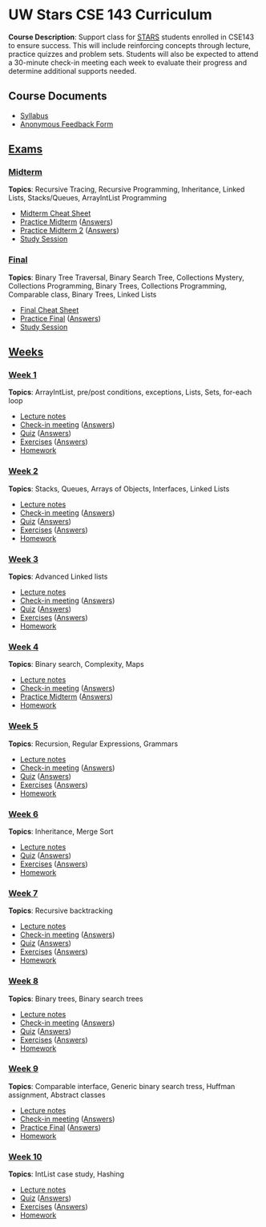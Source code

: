 # UW Stars CSE 143 Curriculum

__Course Description__: Support class for [STARS](https://www.engr.washington.edu/current/stars) students enrolled in CSE143 to ensure success. This will include reinforcing concepts through lecture, practice quizzes and problem sets. Students will also be expected to attend a 30-minute check-in meeting each week to evaluate their progress and determine additional supports needed.

## Course Documents
* [Syllabus](syllabus.md)
* [Anonymous Feedback Form](https://goo.gl/forms/GENVWFVRAA0uEdWa2)

## [Exams](exams)
### [Midterm](exams/midterm)
__Topics__: Recursive Tracing, Recursive Programming, Inheritance, Linked Lists, Stacks/Queues, ArrayIntList Programming
* [Midterm Cheat Sheet](exams/midterm/midterm-cheat-sheet.md)
* [Practice Midterm](exams/midterm/practice-midterm.md) ([Answers](exams/midterm/practice-midterm-answers.md))
* [Practice Midterm 2](exams/midterm/practice-midterm-2.md) ([Answers](exams/midterm/practice-midterm-2-answers.md))
* [Study Session](exams/midterm/study-session)

### [Final](exams/final)
__Topics__: Binary Tree Traversal, Binary Search Tree, Collections Mystery, Collections Programming, Binary Trees, Collections Programming, Comparable class, Binary Trees, Linked Lists
* [Final Cheat Sheet](exams/final/final-cheat-sheet.md)
* [Practice Final](exams/final/practice-final.md) ([Answers](exams/final/practice-final-answers.md))
* [Study Session](exams/final/study-session)

## [Weeks](weeks)
### [Week 1](weeks/week01)
__Topics__: ArrayIntList, pre/post conditions, exceptions, Lists, Sets, for-each loop
* [Lecture notes](weeks/week01/lecture-notes.md)
* [Check-in meeting](weeks/week01/check-in-meeting.md) ([Answers](weeks/week01/check-in-meeting-answers.md))
* [Quiz](weeks/week01/quiz.md) ([Answers](weeks/week01/quiz-answers.md))
* [Exercises](weeks/week01/exercises.md) ([Answers](weeks/week01/exercise-answers.md))
* [Homework](weeks/week01/homework.md)

### [Week 2](weeks/week02)
__Topics__: Stacks, Queues, Arrays of Objects, Interfaces, Linked Lists
* [Lecture notes](weeks/week02/lecture-notes.md)
* [Check-in meeting](weeks/week02/check-in-meeting.md) ([Answers](weeks/week02/check-in-meeting-answers.md))
* [Quiz](weeks/week02/quiz.md) ([Answers](weeks/week02/quiz-answers.md))
* [Exercises](weeks/week02/exercises.md) ([Answers](weeks/week02/exercise-answers.md))
* [Homework](weeks/week02/homework.md)

### [Week 3](weeks/week03)
__Topics__: Advanced Linked lists
* [Lecture notes](weeks/week03/lecture-notes.md)
* [Check-in meeting](weeks/week03/check-in-meeting.md) ([Answers](weeks/week03/check-in-meeting-answers.md))
* [Quiz](weeks/week03/quiz.md) ([Answers](weeks/week03/quiz-answers.md))
* [Exercises](weeks/week03/exercises.md) ([Answers](weeks/week03/exercise-answers.md))
* [Homework](weeks/week03/homework.md)

### [Week 4](weeks/week04)
__Topics__: Binary search, Complexity, Maps
* [Lecture notes](weeks/week04/lecture-notes.md)
* [Check-in meeting](weeks/week04/check-in-meeting.md) ([Answers](weeks/week04/check-in-meeting-answers.md))
* [Practice Midterm](exams/midterm/practice-midterm.md) ([Answers](exams/midterm/practice-midterm-answers.md))
* [Homework](weeks/week04/homework.md)

### [Week 5](weeks/week05)
__Topics__: Recursion, Regular Expressions, Grammars
* [Lecture notes](weeks/week05/lecture-notes.md)
* [Check-in meeting](weeks/week05/check-in-meeting.md) ([Answers](weeks/week05/check-in-meeting-answers.md))
* [Quiz](weeks/week05/quiz.md) ([Answers](weeks/week05/quiz-answers.md))
* [Exercises](weeks/week05/exercises.md) ([Answers](weeks/week05/exercise-answers.md))
* [Homework](weeks/week05/homework.md)

### [Week 6](weeks/week06)
__Topics__: Inheritance, Merge Sort
* [Lecture notes](weeks/week06/lecture-notes.md)
* [Quiz](weeks/week06/quiz.md) ([Answers](weeks/week06/quiz-answers.md))
* [Exercises](weeks/week06/exercises.md) ([Answers](weeks/week06/exercise-answers.md))
* [Homework](weeks/week06/homework.md)

### [Week 7](weeks/week07)
__Topics__: Recursive backtracking
* [Lecture notes](weeks/week07/lecture-notes.md)
* [Check-in meeting](weeks/week07/check-in-meeting.md) ([Answers](weeks/week07/check-in-meeting-answers.md))
* [Quiz](weeks/week07/quiz.md) ([Answers](weeks/week07/quiz-answers.md))
* [Exercises](weeks/week07/exercises.md) ([Answers](weeks/week07/exercise-answers.md))
* [Homework](weeks/week07/homework.md)

### [Week 8](weeks/week08)
__Topics__: Binary trees, Binary search trees
* [Lecture notes](weeks/week08/lecture-notes.md)
* [Check-in meeting](weeks/week08/check-in-meeting.md) ([Answers](weeks/week08/check-in-meeting-answers.md))
* [Quiz](weeks/week08/quiz.md) ([Answers](weeks/week08/quiz-answers.md))
* [Exercises](weeks/week08/exercises.md) ([Answers](weeks/week08/exercise-answers.md))
* [Homework](weeks/week08/homework.md)

### [Week 9](weeks/week09)
__Topics__: Comparable interface, Generic binary search tress, Huffman assignment, Abstract classes
* [Lecture notes](weeks/week09/lecture-notes.md)
* [Check-in meeting](weeks/week09/check-in-meeting.md) ([Answers](weeks/week09/check-in-meeting-answers.md))
* [Practice Final](exams/final/practice-final.md) ([Answers](exams/final/practice-final-answers.md))
* [Homework](weeks/week09/homework.md)

### [Week 10](weeks/week10)
__Topics__: IntList case study, Hashing
* [Lecture notes](weeks/week10/lecture-notes.md)
* [Quiz](weeks/week10/quiz.md) ([Answers](weeks/week10/quiz-answers.md))
* [Exercises](weeks/week10/exercises.md) ([Answers](weeks/week10/exercise-answers.md))
* [Homework](weeks/week10/homework.md)